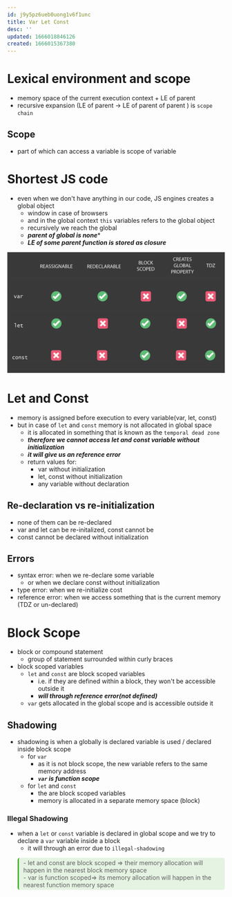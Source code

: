 ```yaml
---
id: j9y5pz6ueb0uong1v6f1unc
title: Var Let Const
desc: ''
updated: 1666018846126
created: 1666015367380
---
```


# Lexical environment and scope

- memory space of the current execution context + LE of parent
- recursive expansion (LE of parent -> LE of parent of parent ) is `scope chain`

## Scope

- part of which can access a variable is scope of variable

# Shortest JS code

- even when we don't have anything in our code, JS engines creates a global object
  - window in case of browsers
  - and in the global context `this` variables refers to the global object
  - recursively we reach the global
  - ***parent of global is none****
  - ***LE of some parent function is stored as closure***

![](/assets/images/2022-10-17-20-30-44.png)

# Let and Const

- memory is assigned before execution to every variable(var, let, const)
- but in case of `let` and `const` memory is not allocated in global space
  - it is allocated in something that is known as the `temporal dead zone`
  - ***therefore we cannot access let and const variable without initialization***
  - ***it will give us an reference error***
  - return values for:
    - var without initialization
    - let, const without initialization
    - any variable without declaration

## Re-declaration vs re-initialization

- none of them can be re-declared
- var and let can be re-initalized, const cannot be
- const cannot be declared without initialization

## Errors

- syntax error: when we re-declare some variable
  - or when we declare const without initialization
- type error: when we re-initialize cost
- reference error: when we access something that is the current memory (TDZ or un-declared)

# Block Scope

- block or compound statement
  - group of statement surrounded within curly braces
- block scoped variables
  - `let` and `const` are block scoped variables
    - i.e. if they are defined within a block, they won't be accessible outside it
    - ***will through reference error(not defined)***
  - `var` gets allocated in the global scope and is accessible outside it

## Shadowing

- shadowing is when a globally is declared variable is used / declared inside block scope
  - for `var`
    - as it is not block scope, the new variable refers to the same memory address
    - **_`var` is function scope_**
  - for `let` and `const`
    - the are block scoped variables
    - memory is allocated in a separate memory space (block)

### Illegal Shadowing

- when a `let` or `const` variable is declared in global scope and we try to declare a `var` variable inside a block
  - it will through an error due to `illegal-shadowing`

<blockquote style="background-color: #43b02a20; padding:3px 2px; border-radius: 5px; border-left: 0.25em solid #43b02a; padding-left: 0.75em">- let and const are block scoped => their memory allocation will happen in the nearest block memory space<br>- var is function scoped=> its memory allocation will happen in the nearest function memory space</blockquote>
